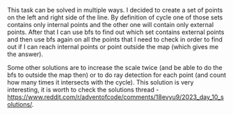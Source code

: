 This task can be solved in multiple ways. I decided to create a set of points on the left and right side of the line. 
By definition of cycle one of those sets contains only internal points and the other one will contain only external points.
After that I can use bfs to find out which set contains external points and then use bfs again on all the points that I need to check
in order to find out if I can reach internal points or point outside the map (which gives me the answer).

Some other solutions are to increase the scale twice (and be able to do the bfs to outside the map then) or to do ray 
detection for each point (and count how many times it intersects with the cycle). This solution is very interesting, 
it is worth to check the solutions thread - https://www.reddit.com/r/adventofcode/comments/18evyu9/2023_day_10_solutions/.